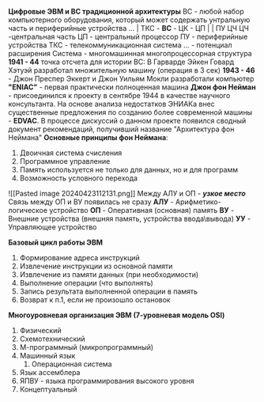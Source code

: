 **Цифровые ЭВМ и ВС традиционной архитектуры**
ВС - любой набор компьютерного оборудования, который может содержать унтральную часть и периферийные устройства
...
|
ТКС - **ВС** - ЦК - ЦП
|          |
ПУ    ЦЧ
ЦЧ -центральная часть
ЦП - центральный процессор
ПУ - периферийные устройства
ТКС - телекоммуникационная система
... - потенциал расширения
Система - многомашинная многопроцессорная структура
**1941 - 44** точка отсчета для истории ВС: В Гарварде Эйкен Говард Хэтуэй разработал множительную машину (операция в 3 сек)
**1943 - 46** - Джон Преспер Эккерт и Джон Уильям Мокли разработали компьютер **"ENIAC"** - первая практически полноценная машина
**Джон фон Нейман** - присоединился к проекту в сентябре 1944 в качестве научного консультанта. На основе анализа недостатков ЭНИАКа внес существенные предложения по созданию более современной машины - **EDVAC**. В процессе дискуссий о данном проекте появился сводный документ рекомендаций, получивший название "Архитектура фон Неймана"
**Основные принципы фон Неймана**:
1. Двоичная система счисления
2. Программное управление
3. Память используется не только для данных, но и для программ
4. Возможность условного перехода
 
![[Pasted image 20240423112131.png]]
Между АЛУ и ОП - ***узкое место***
Связь между ОП и ВУ появилась не сразу
**АЛУ** - Арифметико-логическое устройство
**ОП** - Оперативная (основная) память
**ВУ** - Внешние устройства (внешняя память, устройства ввода\вывода)
**УУ** - Управляющее устройство

**Базовый цикл работы ЭВМ**
1. Формирование адреса инструкций
2. Извлечение инструкции из основной памяти
3. Извлечение из памяти данных (при необходимости)
4. Выполнение операции (что выполнять)
5. Запись результата выполненной операции в память
6. Возврат к п.1, если не произошло остановок

**Многоуровневая организация ЭВМ (7-уровневая  модель OSI)**
1. Физический
2. Схемотехнический
3. М-программный (микропрограммный)
4. Машинный язык
	1. Операционная система
5. Язык ассемблера
6. ЯПВУ - языка программирования высокого уровня
7. Концептуальный

